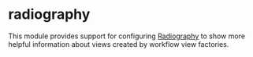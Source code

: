 # radiography

This module provides support for configuring [Radiography](https://github.com/square/radiography)
to show more helpful information about views created by workflow view factories.
